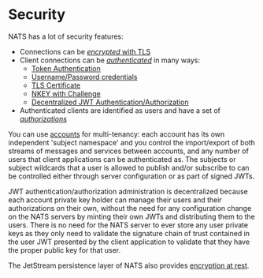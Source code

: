 # Security

NATS has a lot of security features:

* Connections can be [_encrypted_ with TLS](/nats-server/configuration/securing_nats/tls.md)
* Client connections can be [_authenticated_](../nats-server/configuration/securing_nats/auth_intro/) in many ways:
  * [Token Authentication](../nats-server/configuration/securing_nats/auth_intro/tokens.md)
  * [Username/Password credentials](../nats-server/configuration/securing_nats/auth_intro/username_password.md)
  * [TLS Certificate](../nats-server/configuration/securing_nats/auth_intro/tls_mutual_auth.md)
  * [NKEY with Challenge](../nats-server/configuration/securing_nats/auth_intro/nkey_auth.md)
  * [Decentralized JWT Authentication/Authorization](../nats-server/configuration/securing_nats/jwt/)
* Authenticated clients are identified as users and have a set of [_authorizations_](../nats-server/configuration/securing_nats/authorization.md)

You can use [accounts](../nats-server/configuration/securing_nats/accounts.md) for multi-tenancy: each account has its own independent 'subject namespace' and you control the import/export of both streams of messages and services between accounts, and any number of users that client applications can be authenticated as. The subjects or subject wildcards that a user is allowed to publish and/or subscribe to can be controlled either through server configuration or as part of signed JWTs.

JWT authentication/authorization administration is decentralized because each account private key holder can manage their users and their authorizations on their own, without the need for any configuration change on the NATS servers by minting their own JWTs and distributing them to the users. There is no need for the NATS server to ever store any user private keys as they only need to validate the signature chain of trust contained in the user JWT presented by the client application to validate that they have the proper public key for that user.

The JetStream persistence layer of NATS also provides [encryption at rest](../jetstream/encryption_at_rest.md).

